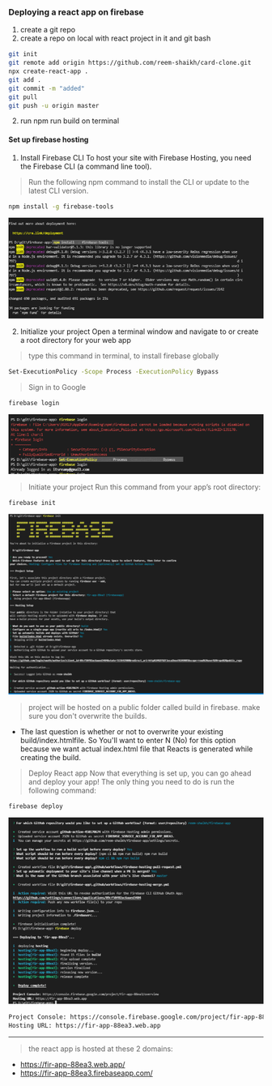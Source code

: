 ### Deploying a react app on firebase 
1. create a git repo 
2. create a repo on local with react project in it and git bash
```bash 
git init 
git remote add origin https://github.com/reem-shaikh/card-clone.git
npx create-react-app .
git add . 
git commit -m "added"
git pull 
git push -u origin master 
```
2. run npm run build on terminal

#### Set up firebase hosting 
1. Install Firebase CLI
To host your site with Firebase Hosting, you need the Firebase CLI (a command line tool).

> Run the following npm command to install the CLI or update to the latest CLI version.
```bash 
npm install -g firebase-tools
```
![](images/1.PNG)

2. Initialize your project
Open a terminal window and navigate to or create a root directory for your web app

> type this command in terminal, to install  firebase globally
```bash 
Set-ExecutionPolicy -Scope Process -ExecutionPolicy Bypass
```
> Sign in to Google
```bash 
firebase login
```
![](images/2.PNG)

> Initiate your project
Run this command from your app’s root directory:
```bash 
firebase init
```
![](images/3.PNG)

> project will be hosted on a public folder called build in firebase. make sure you don't overwrite the builds.
- The last question is whether or not to overwrite your existing build/index.htmlfile. So You'll want to enter N (No) for this option because we want actual index.html file that Reacts is generated while creating the build.

> Deploy React app
Now that everything is set up, you can go ahead and deploy your app! The only thing you need to do is run the following command:
```bash 
firebase deploy
```
![](images/4.PNG)

```bash 
Project Console: https://console.firebase.google.com/project/fir-app-88ea3/overview
Hosting URL: https://fir-app-88ea3.web.app
```
-----

> the react app is hosted at these 2 domains:
- https://fir-app-88ea3.web.app/
- https://fir-app-88ea3.firebaseapp.com/

